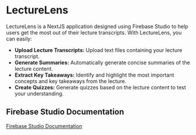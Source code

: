 # LectureLens

LectureLens is a NextJS application designed using Firebase Studio to help users get the most out of their lecture transcripts. With LectureLens, you can easily:

*   **Upload Lecture Transcripts:** Upload text files containing your lecture transcript.
*   **Generate Summaries:** Automatically generate concise summaries of the lecture content.
*   **Extract Key Takeaways:** Identify and highlight the most important concepts and key takeaways from the lecture.
*   **Create Quizzes:** Generate quizzes based on the lecture content to test your understanding.

## Firebase Studio Documentation

[Firebase Studio Documentation](https://firebase.google.com/docs/studio)

    

